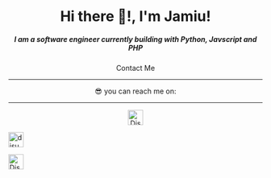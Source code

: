 <html>  
  <body >
    <h1 align="center" id="user-content-hello--im-disu" dir="auto">Hi there 👋!, I'm Jamiu!</h1>

  <h5 align="center" id="user-content-hello--im-disu" dir="auto">I am a software engineer currently building with Python, Javscript and PHP </h5>
  <p align="center" id="user-content-hello--im-disu" dir="auto">Contact Me</p>
  <hr/>
  <p align="center" id="user-content-hello--im-disu" dir="auto"> 😎 you can reach me on:</p>
  <hr/>
  <p style="text-align:center">
    <a href="https://www.linkedin.com//" rel="nofollow"><img align="center"   src="https://camo.githubusercontent.com/704e5391e523f95dacab15520ecf2e77066e38c191058ab7e91134f3bedd2cb7/68747470733a2f2f696d672e736869656c64732e696f2f62616467652f6c696e6b6564696e2d2532333144413146322e7376673f7374796c653d666f722d7468652d6261646765266c6f676f3d6c696e6b6564696e266c6f676f436f6c6f723d7768697465" alt="Disu" height="30" data-canonical-src="https://img.shields.io/badge/linkedin-%231DA1F2.svg?style=for-the-badge&amp;logo=linkedin&amp;logoColor=white" style="max-width: 100%;"></a>
  
  <a href="https://mailto:ganiujamiu03@gmail.com" rel="nofollow"><img align="center" src="https://camo.githubusercontent.com/a75c1e7d0175346e425c70693da967793c9a2c673ff3c55f56dbe46954065921/68747470733a2f2f696d672e736869656c64732e696f2f62616467652f676d61696c2d4541343333352e7376673f7374796c653d666f722d7468652d6261646765266c6f676f3d676d61696c266c6f676f436f6c6f723d7768697465" alt="disu" height="30" data-canonical-src="https://img.shields.io/badge/gmail-EA4335.svg?style=for-the-badge&amp;logo=gmail&amp;logoColor=white" style="max-width: 100%;"></a>
  
  <a href="https://twitter.com/" rel="nofollow"><img align="center" src="https://camo.githubusercontent.com/5595226b14a75d75b85feb7a9acf86986a6e0811bafb45a8da855edc60000bce/68747470733a2f2f696d672e736869656c64732e696f2f62616467652f747769747465722d3144413146322e7376673f7374796c653d666f722d7468652d6261646765266c6f676f3d74776974746572266c6f676f436f6c6f723d7768697465" alt="Disu" height="30" data-canonical-src="https://img.shields.io/badge/twitter-1DA1F2.svg?style=for-the-badge&amp;logo=twitter&amp;logoColor=white" style="max-width: 100%;"></a>
  </p>
  
<!--
**mario0070/mario0070** is a ✨ _special_ ✨ repository because its `README.md` (this file) appears on your GitHub profile.

Here are some ideas to get you started:

- 🔭 I’m currently working on ...
- 🌱 I’m currently learning ...
- 👯 I’m looking to collaborate on ...
- 🤔 I’m looking for help with ...
- 💬 Ask me about ...
- 📫 How to reach me: ...
- 😄 Pronouns: ...
- ⚡ Fun fact: ...
-->

  </body>
</html>
